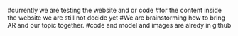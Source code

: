 ﻿#currently we are testing the website and qr code
#for the content inside the website we are still not decide yet
#We are brainstorming how to bring AR and our topic together.
#code and model and images are alredy in github